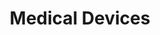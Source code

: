 ---
title: Medical Devices
slug: medical-devices
taxonomy:
	tag: industry
content:
    items:
        '@taxonomy.industry': medical-devices
    order:
        by: date
        dir: desc
---